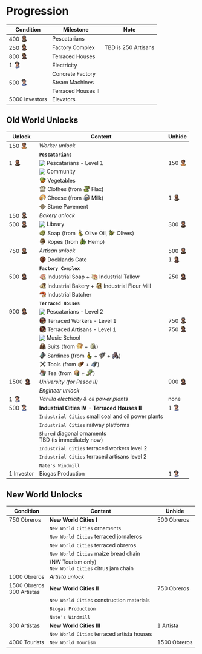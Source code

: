 # Progression

<style>
  img.icon {
    vertical-align: text-bottom;
    width: 18px;
  }
</style>

Condition | Milestone | Note
--- | --- | ---
400 <img src="./icons/icon_resident_worker.png" class="icon"/> | Pescatarians
250 <img src="./icons/icon_resident_artisan.png" class="icon"/> | Factory Complex | TBD is 250 Artisans
800 <img src="./icons/icon_resident_artisan.png" class="icon"/> | Terraced Houses
1 <img src="./icons/icon_resident_engineer.png" class="icon"/> | Electricity
| | Concrete Factory
500 <img src="./icons/icon_resident_engineer.png" class="icon"/> | Steam Machines
| | Terraced Houses II
5000 Investors | Elevators

## Old World Unlocks

Unlock | Content | Unhide
--- | --- | ---
150 <img src="./icons/icon_resident_farmer.png" class="icon"/> | *Worker unlock*
|| **`Pescatarians`**
1 <img src="./icons/icon_resident_worker.png" class="icon"/> | <img src="../mods/addon-pescatarians/data/ui/jakob/icon_pescatarian_menu.png" class="icon"/> Pescatarians - Level 1 | 150 <img src="./icons/icon_resident_farmer.png" class="icon"/>
| | <img src="../mods/addon-pescatarians/data/ui/jakob/icon_pescatarian_church.png" class="icon" /> Community
| | <img src="./icons/icon_vegetables.png" class="icon" /> Vegetables
| | <img src="../sub/ow-clothes-jakob/data/ui/jakob/icon_flax_cloth.png" class="icon" /> Clothes (from <img src="./icons/icon_flax.png" class="icon" /> Flax)
| | <img src="./icons/icon_cheese.png" class="icon" /> Cheese (from <img src="./icons/icon_milk.png" class="icon" /> Milk) | 1 <img src="./icons/icon_resident_worker.png" class="icon"/>
| | <img src="../mods/building-terraced-houses/data/ui/jakob/icon_stone_menu.png" class="icon"/> Stone Pavement
150 <img src="./icons/icon_resident_worker.png" class="icon"/> | *Bakery unlock*
500 <img src="./icons/icon_resident_worker.png" class="icon"/> | <img src="../mods/addon-pescatarians/data/ui/jakob/icon_library.png" class="icon"/> Library | 300 <img src="./icons/icon_resident_worker.png" class="icon"/>
| | <img src="../sub/ow-olive-soap-jakob/data/ui/jakob/icon_olive_soap.png" class="icon" /> Soap (from <img src="./icons/icon_olive_oil3.png" class="icon" /> Olive Oil, <img src="./icons/icon_olives3.png" class="icon" /> Olives)
| | <img src="./icons/icon_rope.png" class="icon" /> Ropes (from <img src="./icons/icon_hemp.png" class="icon" /> Hemp)
750 <img src="./icons/icon_resident_worker.png" class="icon"/> | *Artisan unlock* | 500 <img src="./icons/icon_resident_worker.png" class="icon"/>
| | <img src="../mods/building-docklands/data/ui/jakob/icon_gate.png" class="icon"/> Docklands Gate | 1 <img src="./icons/icon_resident_artisan.png" class="icon"/>
| | **`Factory Complex`**
500 <img src="./icons/icon_resident_artisan.png" class="icon"/> | <img src="../mods/building-modular-factories/data/ui/jakob/icon_industrial_soap.png" class="icon" /> Industrial Soap + <img src="../mods/building-modular-factories/data/ui/jakob/icon_industrial_tallow.png" class="icon" /> Industrial Tallow | 250 <img src="./icons/icon_resident_artisan.png" class="icon"/>
| | <img src="../mods/building-modular-factories/data/ui/jakob/icon_industrial_bread.png" class="icon" /> Industrial Bakery + <img src="../mods/building-modular-factories/data/ui/jakob/icon_industrial_flour.png" class="icon" /> Industrial Flour Mill
| | <img src="../mods/building-modular-factories/data/ui/jakob/icon_industrial_sausage.png" class="icon" /> Industrial Butcher
| | **`Terraced Houses`**
900 <img src="./icons/icon_resident_artisan.png" class="icon"/> | <img src="../mods/addon-pescatarians/data/ui/jakob/icon_pescatarian_menu.png" class="icon"/> Pescatarians - Level 2
| | <img src="../mods/building-terraced-houses/data/ui/jakob/icon_worker_scraper2.png" class="icon"/> Terraced Workers - Level 1 | 750 <img src="./icons/icon_resident_worker.png" class="icon"/>
| | <img src="../mods/building-terraced-houses/data/ui/jakob/icon_artisan_scraper2.png" class="icon"/> Terraced Artisans - Level 1 | 750 <img src="./icons/icon_resident_artisan.png" class="icon"/>
| | <img src="../mods/addon-pescatarians/data/ui/jakob/icon_music_school.png" class="icon"/> Music School
| | <img src="./icons/icon_suits.png" class="icon"/> Suits (from <img src="./icons/icon_linen.png" class="icon"/> + <img src="./icons/icon_wool.png" class="icon" />)
| | <img src="./icons/icon_sardines.png" class="icon"/> Sardines (from <img src="./icons/icon_olive_oil3.png" class="icon"/> + <img src="./icons/icon_fish.png" class="icon"/> + <img src="./icons/icon_iron.png" class="icon"/>) |
| | <img src="./icons/icon_tools.png" class="icon"/> Tools (from <img src="./icons/icon_wood.png" class="icon"/> + <img src="./icons/icon_steel.png" class="icon"/>) |
| | <img src="./icons/icon_tea.png" class="icon"/> Tea (from <img src="../sub/ow-tea-jakob/data/ui/jakob/icon_tea_import.png" class="icon"/> + <img src="./icons/icon_herbs.png" class="icon"/>)
1500 <img src="./icons/icon_resident_artisan.png" class="icon"/> | *University (for Pesca II)* | 900 <img src="./icons/icon_resident_artisan.png" class="icon"/>
| | *Engineer unlock*
1 <img src="./icons/icon_resident_engineer.png" class="icon"/> | *Vanilla electricity & oil power plants* | none
500 <img src="./icons/icon_resident_engineer.png" class="icon"/> | **Industrial Cities IV - Terraced Houses II** | 1 <img src="./icons/icon_resident_engineer.png" class="icon"/>
| | `Industrial Cities` small coal and oil power plants
| | `Industrial Cities` railway platforms
| | `Shared` diagonal ornaments<br/>TBD (is immediately now)
| | `Industrial Cities` terraced workers level 2
| | `Industrial Cities` terraced artisans level 2
| | `Nate's Windmill`
1 Investor | Biogas Production | 1 <img src="./icons/icon_resident_engineer.png" class="icon"/>

## New World Unlocks

Condition | Content | Unhide
--- | --- | ---
750 Obreros | **New World Cities I** | 500 Obreros
| | `New World Cities` ornaments
| | `New World Cities` terraced jornaleros |
| | `New World Cities` terraced obreros |
| | `New World Cities` maize bread chain |
| | (NW Tourism only)<br/>`New World Cities` citrus jam chain |
1000 Obreros | *Artista unlock*
1500 Obreros<br/>300 Artistas | **New World Cities II** | 750 Obreros
| | `New World Cities` construction materials |
| | `Biogas Production` |
| | `Nate's Windmill` |
300 Artistas | **New World Cities III** | 1 Artista
| | `New World Cities` terraced artista houses |
4000 Tourists | `New World Tourism` | 1500 Obreros
